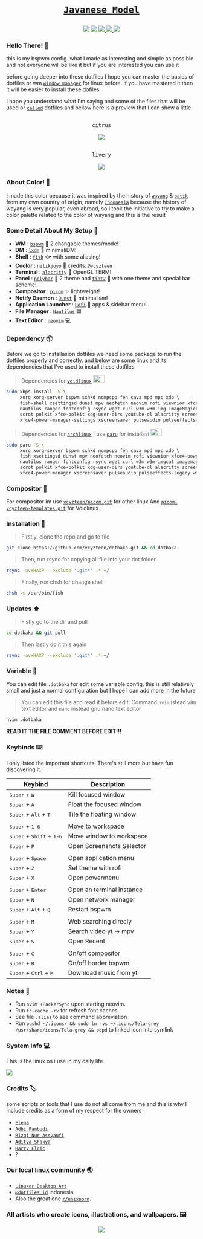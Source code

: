 # <p align="center">[`Javanese Model`](https://en.m.wikipedia.org/wiki/Java)</p>
<p align="center">
<img src="https://i.postimg.cc/Wp8NbsQ5/IMG-20220208-172254.png"/>
<img src="https://i.postimg.cc/XqSQRMgF/IMG-20220208-164931.png"/>

<a href="https://github.com/vcyzteen/dotbaka/stargazers">
        <img src="https://img.shields.io/github/stars/vcyzteen/dotbaka?color=C7655C&style=for-the-badge&labelColor=1A1B26">
    </a>
    <a href="https://github.com/vcyzteen/dotbaka/network/members/">
        <img src="https://img.shields.io/github/forks/vcyzteen/dotbaka?color=FFC98D&style=for-the-badge&labelColor=1A1B26">
    </a>
        <img src="https://img.shields.io/github/repo-size/vcyzteen/dotbaka?color=FDEDCF&style=for-the-badge&labelColor=1A1B26">
</a>
  
### Hello There! 👋
this is my bspwm config. what I made as interesting and simple as possible and not everyone will be like it but if you are interested you can use it

before going deeper into these dotfiles I hope you can master the basics of dotfiles or wm [`window manager`](https://en.m.wikipedia.org/wiki/Window_manager) for linux before. if you have mastered it then it will be easier to install these dofiles

I hope you understand what I'm saying and some of the files that will be used or [`called`](https://en.m.wiktionary.org/wiki/call) dotfiles and bellow here is a preview that I can show a little

<p align="center">
  <kbd><br>citrus
  <br><br>
  <kbd><img src="https://i.postimg.cc/1tzjsDqr/2022-02-04-17-53-01-screenshot.png"/></kbd></kbd>
<p align="center">
  <kbd><br>livery
  <br><br>
  <kbd><img src="https://i.postimg.cc/q73Sdrn9/2022-02-07-14-04-28-screenshot.png"/></kbd></kbd>

### About Color! 🎨
I made this color because it was inspired by the history of [`wayang`](https://en.m.wikipedia.org/wiki/Wayang) & [`batik`](https://en.m.wikipedia.org/wiki/Batik) from my own country of origin, namely [`Indonesia`](https://en.m.wikipedia.org/wiki/Indonesia) because the history of wayang is very popular, even abroad, so I took the initiative to try to make a color palette related to the color of wayang and this is the result

### Some Detail About My Setup 📝
   * <b>WM</b> : [`bspwm`](https://github.com/baskerville/bspwm) 🎨 2 changable themes/mode!
   * <b>DM</b> : [`lxdm`](https://blog.lxde.org/2009/09/10/lxdm-new-display-manager/) 🌼 minimaliDM!
   * <b>Shell</b> : [`fish`](https://github.com/fish-shell/fish-shell) 🐟 with some aliasing!
   * <b>Coolor</b> : [`nitikjoyo`](https://github.com/nitikyojo) 🍵 credits: `@vcyzteen`
   * <b>Terminal</b> : [`alacritty`](https://github.com/alacritty/alacritty) 🚀 OpenGL TERM!
   * <b>Panel</b> : [`polybar`](https://github.com/polybar/polybar) 🧬 2 theme and [`tint2`](https://gitlab.com/o9000/tint2) 📯 with one theme and special bar scheme!
   * <b>Compositor</b> : [`picom`](https://github.com/yshui/picom) ✨ lightweight!
   * <b>Notify Daemon</b> : [`Dunst`](https://github.com/dunst-project/dunst) 🍃 minimalism!
   * <b>Application Launcher</b> : [`Rofi`](https://github.com/davatorium/rofi) 🚀 apps & sidebar menu!
   * <b>File Manager</b> : [`Nautilus`](https://github.com/GNOME/nautilus) 🟦
   * <b>Text Editor</b> : [`neovim`](https://neovim.io/) 💻

### Dependency 📦
Before we go to installasion dotfiles we need some package to run the dotfiles properly and correctly. and below are some linux and its dependencies that I've used to install these dotfiles
> Dependencies for [`voidlinux`](https://voidlinux.org) <img src="https://upload.wikimedia.org/wikipedia/commons/0/02/Void_Linux_logo.svg" width="30" height="20" />
```sh
sudo xbps-install -S \
     xorg xorg-server bspwm sxhkd ncmpcpp feh cava mpd mpc xdo \
     fish-shell xsettingsd dunst mpv neofetch neovim rofi viewnior xfce4-power-manager \
     nautilus ranger fontconfig rsync wget curl w3m w3m-img ImageMagick pamixer pavucontrol \
     scrot polkit xfce-polkit xdg-user-dirs youtube-dl alacritty screenkey xautolock i3lock-color ueberzug \
     xfce4-power-manager-settings xscreensaver pulseaudio pulseeffects-legacy wmname skyppy-xd slop rsync
```
> Dependencies for [`archlinux`](https://archlinux.org) | use [`paru`](https://github.com/Morganamilo/paru) for installasi <img src="https://upload.wikimedia.org/wikipedia/commons/a/a5/Archlinux-icon-crystal-64.svg" width="30" height="20" />
```sh
sudo paru -S \
     xorg xorg-server bspwm sxhkd ncmpcpp feh cava mpd mpc xdo \
     fish xsettingsd dunst mpv neofetch neovim rofi viewnior xfce4-power-manager \
     nautilus ranger fontconfig rsync wget curl w3m w3m-imgcat imagemagick pamixer pavucontrol \
     scrot polkit xfce-polkit xdg-user-dirs youtube-dl alacritty screenkey xautolock i3lock-color ueberzug \
     xfce4-power-manager xscreensaver pulseaudio pulseeffects-legacy wmname skyppy-xd-git slop rsync
```

### Compositor 🔗
For compositor im use [`vcyzteen/picom.git`](https://github.com/vcyzteen/picom.git) for other linux
And [`picom-vcyzteen-templates.git`](https://github.com/vcyzteen/picom-vcyzteen-templates.git) for Voidlinux

### Installation 🍙
>Firstly. clone the repo and go to file
```sh
git clone https://github.com/vcyzteen/dotbaka.git && cd dotbaka
```
> Then, run rsync for copying all file into your dot folder
```sh
rsync -avxHAXP --exclude '.git*' .* ~/
```
> Finally, run chsh for change shell
```sh
chsh -s /usr/bin/fish
```
### Updates ⬆️
> Fistly go to the dir and pull
```sh
cd dotbaka && git pull
```
> Then lastly do it this again
```sh
rsync -avxHAXP --exclude '.git*' .* ~/
```
### Variable 📝
You can edit file `.dotbaka` for edit some variable config. this is still relatively small and just a normal configuration but I hope I can add more in the future
> You can edit this file and read it before edit. Command `nvim` istead vim text editor and `nano` instead gnu nano text editor
```sh
nvim .dotbaka
```
**READ IT THE FILE COMMENT BEFORE EDIT!!!**
### Keybinds ⌨️

   I only listed the important shortcuts. There's still more but have fun discovering it.

   |                               Keybind                                |         Description         |
   | -------------------------------------------------------------------- | --------------------------- |
   | <kbd>Super</kbd> + <kbd>W</kbd>                                      | Kill focused window         ||                                                                      |                             |
   | <kbd>Super</kbd> + <kbd>A</kbd>                                      | Float the focused window    |
   | <kbd>Super</kbd> + <kbd>Alt</kbd> + <kbd>T</kbd>                     | Tile the floating window    |
   |                                                                      |                             |
   | <kbd>Super</kbd> + <kbd>1-6</kbd>                                    | Move to workspace           |
   | <kbd>Super</kbd> + <kbd>Shift</kbd> + <kbd>1-6</kbd>                 | Move window to workspace    |
   | <kbd>Super</kbd> + <kbd>P</kbd>                                      | Open Screenshots Selector   |
   |                                                                      |                             |
   | <kbd>Super</kbd> + <kbd>Space</kbd>                                  | Open application menu       |
   | <kbd>Super</kbd> + <kbd>Z</kbd>                                      | Set theme with rofi         |
   | <kbd>Super</kbd> + <kbd>X</kbd>                                      | Open powermenu              |                                                                    |                             |
   |                                                                      |                             | 
   | <kbd>Super</kbd> + <kbd>Enter</kbd>                                  | Open an terminal instance   |
   | <kbd>Super</kbd> + <kbd>N</kbd>                                      | Open network manager        |
   | <kbd>Super</kbd> + <kbd>Alt</kbd> + <kbd>Q</kbd>                     | Restart bspwm               |
   |                                                                      |                             |
   | <kbd>Super</kbd> + <kbd>M</kbd>                                      | Web searching direcly       |
   | <kbd>Super</kbd> + <kbd>Y</kbd>                                      | Search video yt -> mpv      |
   | <kbd>Super</kbd> + <kbd>S</kbd>                                      | Open Recent                 |
   |                                                                      |                             |
   | <kbd>Super</kbd> + <kbd>C</kbd>                                      | On/off compositor           |
   | <kbd>Super</kbd> + <kbd>B</kbd>                                      | On/off border bspwm         |
   | <kbd>Super</kbd> + <kbd>Ctrl</kbd> + <kbd>M</kbd>                    | Download music from yt      |

### Notes 📖
  * Run `nvim +PackerSync` upon starting neovim.
  * Run `fc-cache -rv` for refresh font caches
  * See file `.alias` to see command abbreviation
  * Run `pushd ~/.icons/ && sudo ln -vs ~/.icons/Tela-grey /usr/share/icons/Tela-grey && popd` to linked icon into symlink

### System Info 💻
This is the linux os i use in my daily life

<kbd><img src="https://i.postimg.cc/rwmNVz7r/2021-12-27-18-36-25-screenshot.png"/></kbd>

### Credits 🏷
some scripts or tools that I use do not all come from me and this is why I include credits as a form of my respect for the owners
  - [`Elena`](https://github.com/elenapan)
  - [`Adhi Pambudi`](https://github.com/addy-dclxvi)
  - [`Rizqi Nur Assyaufi`](https://github.com/bandithijo)
  - [`Aditya Shakya`](https://github.com/adi1090x)
  - [`Harry Elric`](https://github.com/owl4ce)
  - ?
 
### Our local linux community 🌏
  - [`Linuxer Desktop Art`](https://facebook.com/groups/linuxart)
  - [`@dotfiles_id`](https://t.me/dotfiles_id) indonesia
  - Also the great one [`r/unixporn`](https://www.reddit.com/r/unixporn).

### All artists who create icons, illustrations, and wallpapers. 🖼

<p align="center">
<img src="https://i.postimg.cc/MKMNRX6b/IMG-20220209-120311.png"/>
